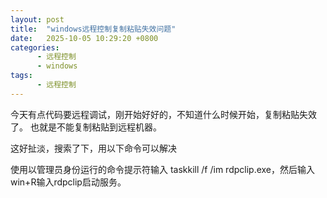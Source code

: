 ```yaml
---
layout: post
title:  "windows远程控制复制粘贴失效问题"
date:   2025-10-05 10:29:20 +0800
categories:
      - 远程控制
      - windows
tags:
      - 远程控制
---
```


今天有点代码要远程调试，刚开始好好的，不知道什么时候开始，复制粘贴失效了。 也就是不能复制粘贴到远程机器。

这好扯淡，搜索了下，用以下命令可以解决


使用以管理员身份运行的命令提示符输入 taskkill /f /im rdpclip.exe，然后输入win+R输入rdpclip启动服务。

